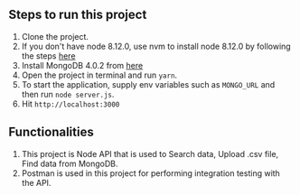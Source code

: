
## Steps to run this project

1. Clone the project.
2. If you don't have node 8.12.0, use nvm to install node 8.12.0 by following the steps [here](https://gist.github.com/d2s/372b5943bce17b964a79)
3. Install MongoDB 4.0.2 from [here](https://www.mongodb.com/download-center#community)
4. Open the project in terminal and run `yarn`.
5. To start the application, supply env variables such as `MONGO_URL` and then run `node server.js`.
6. Hit `http://localhost:3000`

## Functionalities
1. This project is Node API  that is used to Search data, Upload .csv file, Find data from MongoDB.
2. Postman is used in this project for performing integration testing with the API.
